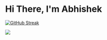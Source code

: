 # Hi There, I'm Abhishek 

<!-- <img align="left" src="https://github-readme-stats.vercel.app/api?username=rao-abhishek&show_icons=true&theme=radical&langs_count=10&count_private=true&include_all_commits=true" />
 -->
[![GitHub Streak](https://github-readme-streak-stats.herokuapp.com/?user=rao-abhishek)](https://git.io/streak-stats)


<img align="left" src="https://github-readme-stats.vercel.app/api/top-langs/?username=rao-abhishek&layout=compact&hide_progress=false&langs_count=10&count_private=true&include_all_commits=true"/>




